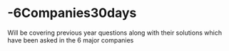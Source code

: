 # -6Companies30days
Will be covering previous year questions along with their solutions which have been asked in the 6 major companies
